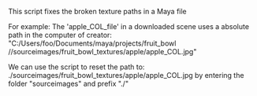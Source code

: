 This script fixes the broken texture paths in a Maya file

For example:
The 'apple_COL_file' in a downloaded scene uses a absolute path in the computer of creator:
"C:/Users/foo/Documents/maya/projects/fruit_bowl
//sourceimages/fruit_bowl_textures/apple/apple_COL.jpg"

We can use the script to reset the path to:
./sourceimages/fruit_bowl_textures/apple/apple_COL.jpg
by entering the folder "sourceimages" and prefix "./"